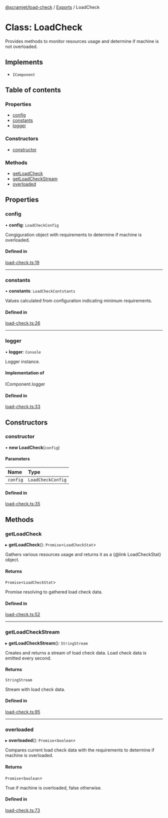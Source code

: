 [@scramjet/load-check](../README.md) / [Exports](../modules.md) / LoadCheck

# Class: LoadCheck

Provides methods to monitor resources usage and determine if machine is not overloaded.

## Implements

- `IComponent`

## Table of contents

### Properties

- [config](LoadCheck.md#config)
- [constants](LoadCheck.md#constants)
- [logger](LoadCheck.md#logger)

### Constructors

- [constructor](LoadCheck.md#constructor)

### Methods

- [getLoadCheck](LoadCheck.md#getloadcheck)
- [getLoadCheckStream](LoadCheck.md#getloadcheckstream)
- [overloaded](LoadCheck.md#overloaded)

## Properties

### config

• **config**: `LoadCheckConfig`

Congiguration object with requirements to determine if machine is overloaded.

#### Defined in

[load-check.ts:19](https://github.com/scramjetorg/transform-hub/blob/HEAD/packages/load-check/src/load-check.ts#L19)

___

### constants

• **constants**: `LoadCheckContstants`

Values calculated from configuration indicating minimum requirements.

#### Defined in

[load-check.ts:26](https://github.com/scramjetorg/transform-hub/blob/HEAD/packages/load-check/src/load-check.ts#L26)

___

### logger

• **logger**: `Console`

Logger instance.

#### Implementation of

IComponent.logger

#### Defined in

[load-check.ts:33](https://github.com/scramjetorg/transform-hub/blob/HEAD/packages/load-check/src/load-check.ts#L33)

## Constructors

### constructor

• **new LoadCheck**(`config`)

#### Parameters

| Name | Type |
| :------ | :------ |
| `config` | `LoadCheckConfig` |

#### Defined in

[load-check.ts:35](https://github.com/scramjetorg/transform-hub/blob/HEAD/packages/load-check/src/load-check.ts#L35)

## Methods

### getLoadCheck

▸ **getLoadCheck**(): `Promise`<`LoadCheckStat`\>

Gathers various resources usage and returns it as a {@link LoadCheckStat} object.

#### Returns

`Promise`<`LoadCheckStat`\>

Promise resolving to gathered load check data.

#### Defined in

[load-check.ts:52](https://github.com/scramjetorg/transform-hub/blob/HEAD/packages/load-check/src/load-check.ts#L52)

___

### getLoadCheckStream

▸ **getLoadCheckStream**(): `StringStream`

Creates and returns a stream of load check data.
Load check data is emitted every second.

#### Returns

`StringStream`

Stream with load check data.

#### Defined in

[load-check.ts:95](https://github.com/scramjetorg/transform-hub/blob/HEAD/packages/load-check/src/load-check.ts#L95)

___

### overloaded

▸ **overloaded**(): `Promise`<`boolean`\>

Compares current load check data with the requirements to determine if machine is overloaded.

#### Returns

`Promise`<`boolean`\>

True if machine is overloaded, false otherwise.

#### Defined in

[load-check.ts:73](https://github.com/scramjetorg/transform-hub/blob/HEAD/packages/load-check/src/load-check.ts#L73)
